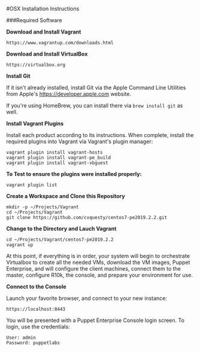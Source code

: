 #OSX Installation Instructions

###Required Software

**Download and Install Vagrant**

	https://www.vagrantup.com/downloads.html

**Download and Install VirtualBox**

	https://virtualbox.org

**Install Git**

If it isn't already installed, install Git via the Apple Command Line Utilities from Apple's https://developer.apple.com website.

If you're using HomeBrew, you can install there via `brew install git` as well.

**Install Vagrant Plugins**

Install each product according to its instructions.  When complete, install the required plugins into Vagrant via Vagrant's plugin manager:

	vagrant plugin install vagrant-hosts
	vagrant plugin install vagrant-pe_build
	vagrant plugin install vagrant-vbguest

**To Test to ensure the plugins were installed properly:**

	vagrant plugin list

**Create a Workspace and Clone this Repository**

	mkdir -p ~/Projects/Vagrant
	cd ~/Projects/Vagrant
	git clone https://github.com/cvquesty/centos7-pe2019.2.2.git

**Change to the Directory and Lauch Vagrant**

	cd ~/Projects/Vagrant/centos7-pe2019.2.2
	vagrant up

At this point, if everything is in order, your system will begin to orchestrate Virtualbox to create all the needed VMs, download the VM images, Puppet Enterprise, and will configure the client machines, connect them to the master, configure R10k, the console, and prepare your environment for use.

**Connect to the Console**

Launch your favorite browser, and connect to your new instance:

	https://localhost:8443

You will be presented with a Puppet Enterprise Console login screen.  To login, use the credentials:

	User: admin
	Password: puppetlabs
